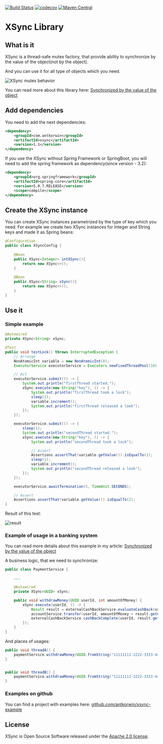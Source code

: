 [![Build Status](https://travis-ci.com/antkorwin/xsync.svg?branch=master)](https://travis-ci.com/antkorwin/xsync)
[![codecov](https://codecov.io/gh/antkorwin/xsync/branch/master/graph/badge.svg)](https://codecov.io/gh/antkorwin/xsync)
[![Maven Central](https://maven-badges.herokuapp.com/maven-central/com.antkorwin/xsync/badge.svg)](https://search.maven.org/search?q=g:com.antkorwin%20AND%20a:xsync)

# XSync Library


## What is it

XSync is a thread-safe mutex factory, that provide 
ability to synchronize by the value of the object(not by the object).

And you can use it for all type of objects which you need.

![XSync mutex behavior](http://antkorwin.com/concurrency/diag-0672834a7737bb323990aabe3bcb5ce6.png)

You can read more about this library here: 
[Synchronized by the value of the object](http://antkorwin.com/concurrency/synchronization_by_value.html) 

## Add dependencies 

You need to add the next dependencies:

```xml
<dependency>
    <groupId>com.antkorwin</groupId>
    <artifactId>xsync</artifactId>
    <version>1.1</version>
</dependency>
```

If you use the XSync without Spring Framework or SpringBoot, 
you will need to add the spring framework as dependency(since version - 3.2):

```xml
<dependency>
    <groupId>org.springframework</groupId>
    <artifactId>spring-core</artifactId>
    <version>5.0.7.RELEASE</version>  
    <scope>compile</scope>
</dependency>
```

## Create the XSync instance 

You can create XSync instances parametrized by the type of key which you need.
For example we create two XSync instances for Integer and String keys and made it as Spring beans:

```java
@Configuration
public class XSyncConfig {
   
    @Bean
    public XSync<Integer> intXSync(){
        return new XSync<>();
    }
    
    @Bean
    public XSync<String> xSync(){
        return new XSync<>();
    }
}
```

## Use it


### Simple example 
```java
@Autowired
private XSync<String> xSync;

@Test
public void testLock() throws InterruptedException {
    // Arrange
    NonAtomicInt variable = new NonAtomicInt(0);
    ExecutorService executorService = Executors.newFixedThreadPool(10);

    // Act
    executorService.submit(() -> {
        System.out.println("firstThread started.");
        xSync.execute(new String("key"), () -> {
            System.out.println("firstThread took a lock");
            sleep(2);
            variable.increment();
            System.out.println("firstThread released a look");
        });
    });

    executorService.submit(() -> {
        sleep(1);
        System.out.println("secondThread started.");
        xSync.execute(new String("key"), () -> {
            System.out.println("secondThread took a lock");

            // Assert
            Assertions.assertThat(variable.getValue()).isEqualTo(1);
            sleep(1);
            variable.increment();
            System.out.println("secondThread released a look");
        });
    });

    executorService.awaitTermination(5, TimeUnit.SECONDS);

    // Assert
    Assertions.assertThat(variable.getValue()).isEqualTo(2);
} 

``` 

Result of this test:

![result](http://antkorwin.com/concurrency/lock_test.png)


### Example of usage in a banking system 

You can read more details about this example in my article: 
[Synchronized by the value of the object](http://antkorwin.com/concurrency/synchronization_by_value.html)

A business logic, that we need to synchronize:

```java
public class PaymentService {

    ...

    @Autowired
    private XSync<UUID> xSync;

    public void withdrawMoney(UUID userId, int amountOfMoney) {
        xSync.execute(userId, () -> {  
            Result result = externalCashBackService.evaluateCashBack(userId, amountOfMoney); 
            accountService.transfer(userId, amountOfMoney + result.getCashBackAmount()); 
            externalCashBackService.cashBackComplete(userId, result.getCashBackAmount()); 
        });
    }
}
```

And places of usages:

```java
public void threadA() {
    paymentService.withdrawMoney(UUID.fromString("11111111-2222-3333-4444-555555555555"), 1000);
}


public void threadB() {
    paymentService.withdrawMoney(UUID.fromString("11111111-2222-3333-4444-555555555555"), 5000);
}
```


### Examples on github

You can find a project with examples here: [github.com/antkorwin/xsync-example](https://github.com/antkorwin/xsync-example)


## License

XSync is Open Source Software released under the [Apache 2.0 license](https://www.apache.org/licenses/LICENSE-2.0.html).